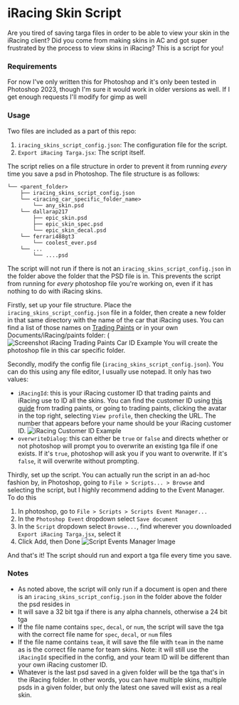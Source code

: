 # iRacing Skin Script
Are you tired of saving targa files in order to be able to view your skin in the iRacing client? Did you come from making skins in AC and got super frustrated by the process to view skins in iRacing? This is a script for you!

### Requirements
For now I've only written this for Photoshop and it's only been tested in Photoshop 2023, though I'm sure it would work in older versions as well. If I get enough requests I'll modify for gimp as well

### Usage
Two files are included as a part of this repo:
1. `iracing_skins_script_config.json`: The configuration file for the script.
2. `Export iRacing Targa.jsx`: The script itself.

The script relies on a file structure in order to prevent it from running _every_ time you save a psd in Photoshop. The file structure is as follows:
```
└── <parent_folder>
    ├── iracing_skins_script_config.json
    └── <iracing_car_specific_folder_name>
        └── any_skin.psd
    └── dallarap217
        ├── epic_skin.psd
        ├── epic_skin_spec.psd
        └── epic_skin_decal.psd
    └── ferrari488gt3
        └── coolest_ever.psd
    └── ...
        └── ....psd
```
The script will not run if there is not an `iracing_skins_script_config.json` in the folder above the folder that the PSD file is in. This prevents the script from running for _every_ photoshop file you're working on, even if it has nothing to do with iRacing skins.

Firstly, set up your file structure. Place the `iracing_skins_script_config.json` file in a folder, then create a new folder in that same directory with the name of the car that iRacing uses. You can find a list of those names on [Trading Paints](https://www.tradingpaints.com/cartemplates) or in your own Documents/iRacing/paints folder:
(![Screenshot iRacing Trading Paints Car ID Example](https://github.com/ribull/iRacing-Skin-Script/assets/28760805/09f4c68a-cf1e-49c6-adfa-c222a2114d6e)
You will create the photoshop file in this car specific folder.

Secondly, modify the config file (`iracing_skins_script_config.json`). You can do this using any file editor, I usually use notepad. It only has two values:
- `iRacingId`: this is your iRacing customer ID that trading paints and iRacing use to ID all the skins. You can find the customer ID using [this guide](https://help.tradingpaints.com/kb/guide/en/how-do-i-find-my-iracing-customer-id-number-tpmha6PFJu/Steps/2458380) from trading paints, or going to trading paints, clicking the avatar in the top right, selecting `View profile`, then checking the URL. The number that appears before your name should be your iRacing customer ID.
![iRacing Customer ID Example](https://github.com/ribull/iRacing-Skin-Script/assets/28760805/5c2b25b6-d029-4e81-a858-c7504d95976f)
- `overwriteDialog`: this can either be `true` or `false` and directs whether or not photoshop will prompt you to overwrite an existing tga file if one exists. If it's `true`, photoshop will ask you if you want to overwrite. If it's `false`, it will overwrite without prompting.

Thirdly, set up the script. You can actually run the script in an ad-hoc fashion by, in Photoshop, going to `File > Scripts... > Browse` and selecting the script, but I highly recommend adding to the Event Manager. To do this
1. In photoshop, go to `File > Scripts > Scripts Event Manager...`
2. In the `Photoshop Event` dropdown select `Save document`
3. In the `Script` dropdown select `Browse...`, find wherever you downloaded `Export iRacing Targa.jsx`, select it
4. Click Add, then Done
![Script Events Manager Image](https://github.com/ribull/iRacing-Skin-Script/assets/28760805/efa834a7-951b-4d66-8235-07368a064fd8)

And that's it! The script should run and export a tga file every time you save.

### Notes
- As noted above, the script will only run if a document is open and there is an `iracing_skins_script_config.json` in the folder above the folder the psd resides in
- It will save a 32 bit tga if there is any alpha channels, otherwise a 24 bit tga
- If the file name contains `spec`, `decal`, or `num`, the script will save the tga with the correct file name for `spec`, `decal`, or `num` files
- If the file name contains `team`, it will save the file with `team` in the name as is the correct file name for team skins. Note: it will still use the `iRacingId` specified in the config, and your team ID will be different than your own iRacing customer ID.
- Whatever is the last psd saved in a given folder will be the tga that's in the iRacing folder. In other words, you can have multiple skins, multiple psds in a given folder, but only the latest one saved will exist as a real skin.
